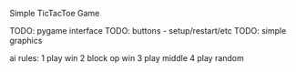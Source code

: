 Simple TicTacToe Game

TODO: pygame interface
TODO: buttons - setup/restart/etc
TODO: simple graphics

ai rules:
1	play win
2	block op win
3	play middle
4	play random
